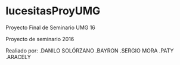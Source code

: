 # lucesitasProyUMG
Proyecto Final de Seminario UMG 16

Proyecto de seminario 2016

Realiado por:
.DANILO SOLÓRZANO
.BAYRON
.SERGIO MORA
.PATY
.ARACELY
